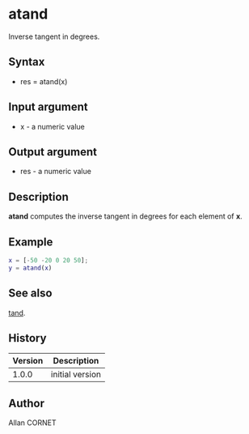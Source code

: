 # atand

Inverse tangent in degrees.

## Syntax

- res = atand(x)

## Input argument

- x - a numeric value

## Output argument

- res - a numeric value

## Description

<b>atand</b> computes the inverse tangent in degrees for each element of <b>x</b>.

## Example

```matlab
x = [-50 -20 0 20 50];
y = atand(x)
```

## See also

[tand](tand.html).

## History

| Version | Description     |
| ------- | --------------- |
| 1.0.0   | initial version |

## Author

Allan CORNET
